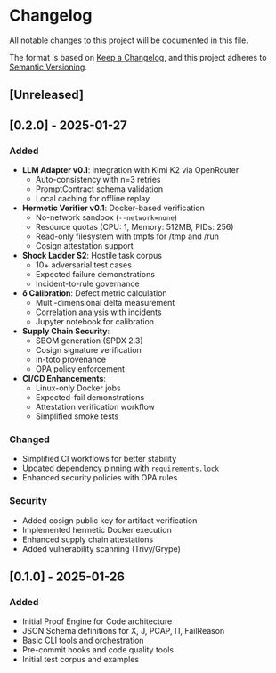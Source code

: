 # Changelog

All notable changes to this project will be documented in this file.

The format is based on [Keep a Changelog](https://keepachangelog.com/en/1.0.0/),
and this project adheres to [Semantic Versioning](https://semver.org/spec/v2.0.0.html).

## [Unreleased]

## [0.2.0] - 2025-01-27

### Added
- **LLM Adapter v0.1**: Integration with Kimi K2 via OpenRouter
  - Auto-consistency with n=3 retries
  - PromptContract schema validation
  - Local caching for offline replay
- **Hermetic Verifier v0.1**: Docker-based verification
  - No-network sandbox (`--network=none`)
  - Resource quotas (CPU: 1, Memory: 512MB, PIDs: 256)
  - Read-only filesystem with tmpfs for /tmp and /run
  - Cosign attestation support
- **Shock Ladder S2**: Hostile task corpus
  - 10+ adversarial test cases
  - Expected failure demonstrations
  - Incident-to-rule governance
- **δ Calibration**: Defect metric calculation
  - Multi-dimensional delta measurement
  - Correlation analysis with incidents
  - Jupyter notebook for calibration
- **Supply Chain Security**:
  - SBOM generation (SPDX 2.3)
  - Cosign signature verification
  - in-toto provenance
  - OPA policy enforcement
- **CI/CD Enhancements**:
  - Linux-only Docker jobs
  - Expected-fail demonstrations
  - Attestation verification workflow
  - Simplified smoke tests

### Changed
- Simplified CI workflows for better stability
- Updated dependency pinning with `requirements.lock`
- Enhanced security policies with OPA rules

### Security
- Added cosign public key for artifact verification
- Implemented hermetic Docker execution
- Enhanced supply chain attestations
- Added vulnerability scanning (Trivy/Grype)

## [0.1.0] - 2025-01-26

### Added
- Initial Proof Engine for Code architecture
- JSON Schema definitions for X, J, PCAP, Π, FailReason
- Basic CLI tools and orchestration
- Pre-commit hooks and code quality tools
- Initial test corpus and examples
